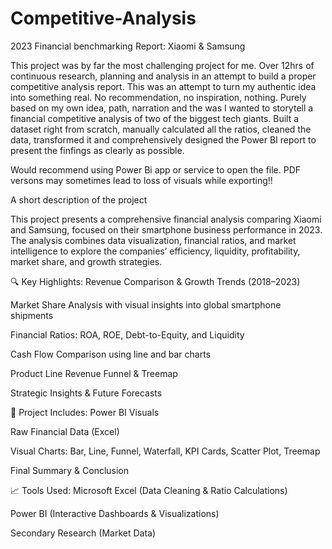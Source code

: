 # Competitive-Analysis
2023 Financial benchmarking Report: Xiaomi &amp; Samsung

This project was by far the most challenging project for me.
Over 12hrs of continuous research, planning and analysis in an attempt to build a proper competitive analysis report.
This was an attempt to turn my authentic idea into something real. No recommendation, no inspiration, nothing. Purely based on my own idea, path, narration and the was I wanted to storytell a financial competitive analysis of two of the biggest tech giants. 
Built a dataset right from scratch, manually calculated all the ratios, cleaned the data, transformed it and comprehensively designed the Power BI report to present the finfings as clearly as possible.

 Would  recommend using Power Bi app or service to open the file.
PDF versons may sometimes lead to loss of visuals while exporting!!


A short description of the project



This project presents a comprehensive financial analysis comparing Xiaomi and Samsung, focused on their smartphone business performance in 2023. The analysis combines data visualization, financial ratios, and market intelligence to explore the companies’ efficiency, liquidity, profitability, market share, and growth strategies.

🔍 Key Highlights:
Revenue Comparison & Growth Trends (2018–2023)

Market Share Analysis with visual insights into global smartphone shipments

Financial Ratios: ROA, ROE, Debt-to-Equity, and Liquidity

Cash Flow Comparison using line and bar charts

Product Line Revenue Funnel & Treemap

Strategic Insights & Future Forecasts

📁 Project Includes:
Power BI Visuals

Raw Financial Data (Excel)

Visual Charts: Bar, Line, Funnel, Waterfall, KPI Cards, Scatter Plot, Treemap

Final Summary & Conclusion

📈 Tools Used:
Microsoft Excel (Data Cleaning & Ratio Calculations)

Power BI (Interactive Dashboards & Visualizations)

Secondary Research (Market Data)
